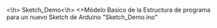 <\h> Sketch_Demo<\h>
<>Módelo Basico de la Estructura de programa para un nuevo Sketch de Arduino
"Sketch_Demo.ino"
